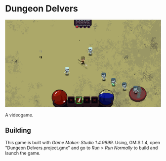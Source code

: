 # Dungeon Delvers

![Dungeon Delvers preview](preview.png "Dungeon Delvers")

A videogame.

## Building

This game is built with _Game Maker: Studio 1.4.9999_. Using, GM:S 1.4, open "Dungeon Delvers.project.gmx" and go to _Run_ > _Run Normally_ to build and launch the game.
